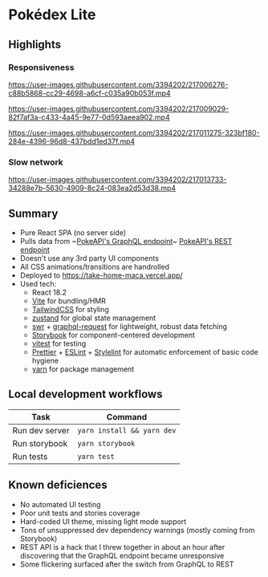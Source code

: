 # Pokédex Lite

## Highlights

### Responsiveness

https://user-images.githubusercontent.com/3394202/217006276-c88b5868-cc29-4698-a6cf-c035a90b053f.mp4

https://user-images.githubusercontent.com/3394202/217009029-82f7af3a-c433-4a45-9e77-0d593aeea902.mp4

https://user-images.githubusercontent.com/3394202/217011275-323bf180-284e-4396-96d8-437bdd1ed37f.mp4

### Slow network

https://user-images.githubusercontent.com/3394202/217013733-34288e7b-5630-4909-8c24-083ea2d53d38.mp4




## Summary

 - Pure React SPA (no server side)
 - Pulls data from ~[PokeAPI's GraphQL endpoint](https://pokeapi.co/docs/graphql)~ [PokeAPI's REST endpoint](https://pokeapi.co/docs/v2)
 - Doesn't use any 3rd party UI components
 - All CSS animations/transitions are handrolled
 - Deployed to https://take-home-maca.vercel.app/
 - Used tech:
   - React 18.2
   - [Vite](https://vitejs.dev/) for bundling/HMR
   - [TailwindCSS](https://tailwindcss.com/) for styling
   - [zustand](https://github.com/pmndrs/zustand) for global state management
   - [swr](https://swr.vercel.app/) + [graphql-request](https://www.npmjs.com/package/graphql-request) for lightweight, robust data fetching
   - [Storybook](https://storybook.js.org/) for component-centered development
   - [vitest](https://vitest.dev/) for testing
   - [Prettier](https://prettier.io/) + [ESLint](https://eslint.org/) + [Stylelint](https://stylelint.io/) for automatic enforcement of basic code hygiene
   - [yarn](https://yarnpkg.com/) for package management
   
## Local development workflows

| Task          | Command       |
| ------------- | ------------- |
| Run dev server | `yarn install && yarn dev` |
| Run storybook | `yarn storybook` |
| Run tests | `yarn test` |

## Known deficiences

- No automated UI testing
- Poor unit tests and stories coverage
- Hard-coded UI theme, missing light mode support
- Tons of unsuppressed dev dependency warnings (mostly coming from Storybook)
- REST API is a hack that I threw together in about an hour after discovering that the GraphQL endpoint became unresponsive
- Some flickering surfaced after the switch from GraphQL to REST
